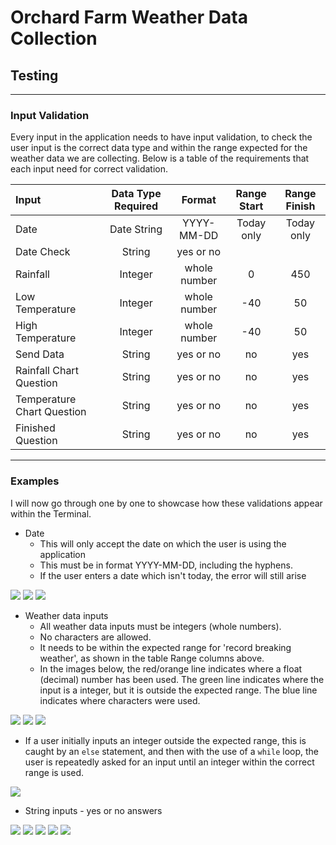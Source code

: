 # Orchard Farm Weather Data Collection

## Testing
------

### Input Validation
Every input in the application needs to have input validation, to check the user input is the correct data type and within the range expected for the weather data we are collecting. Below is a table of the requirements that each input need for correct validation.

| Input                      | Data Type Required | Format        | Range Start  | Range Finish | 
| :------------------------- | :----------------: | :--------:    | :---------:  | :----------: |
| Date                       | Date String        | YYYY-MM-DD    | Today only   | Today only   |
| Date Check                 | String             | yes or no     |              |              |
| Rainfall                   | Integer            | whole number  | 0            | 450          |
| Low Temperature            | Integer            | whole number  | -40          | 50           |
| High Temperature           | Integer            | whole number  | -40          | 50           |
| Send Data                  | String             | yes or no     | no           | yes          |
| Rainfall Chart Question    | String             | yes or no     | no           | yes          |
| Temperature Chart Question | String             | yes or no     | no           | yes          |
| Finished Question          | String             | yes or no     | no           | yes          |


------

### Examples

I will now go through one by one to showcase how these validations appear within the Terminal.

- Date
    - This will only accept the date on which the user is using the application
    - This must be in format YYYY-MM-DD, including the hyphens.
    - If the user enters a date which isn't today, the error will still arise
    

![](/assets/documentation/testimages.webp/date-test-char.webp)
![](/assets/documentation/testimages.webp/date-test-otherdate.webp)
![](/assets/documentation/testimages.webp/date-check-test.webp)

- Weather data inputs
    - All weather data inputs must be integers (whole numbers).
    - No characters are allowed.
    - It needs to be within the expected range for 'record breaking weather', as shown in the table Range columns above.
    - In the images below, the red/orange line indicates where a float (decimal) number has been used. The green line indicates where the input is a integer, but it is outside the expected range. The blue line indicates where characters were used.

![](/assets/documentation/testimages.webp/rain-test-all.webp)
![](/assets/documentation/testimages.webp/lowtemp-test-all.webp)
![](/assets/documentation/testimages.webp/hightemp-test-all.webp)

- If a user initially inputs an integer outside the expected range, this is caught by an `else` statement, and then with the use of a `while` loop, the user is repeatedly asked for an input until an integer within the correct range is used.

![](/assets/documentation/testimages.webp/lowtemp-test-range.webp)

- String inputs - yes or no answers

![](/assets/documentation/testimages.webp/send-test.webp)
![](/assets/documentation/testimages.webp/send-test-yes.webp)
![](/assets/documentation/testimages.webp/chart-qu-test.webp)
![](/assets/documentation/testimages.webp/chart-qu-test-2.webp)
![](/assets/documentation/testimages.webp/finish-test.webp)